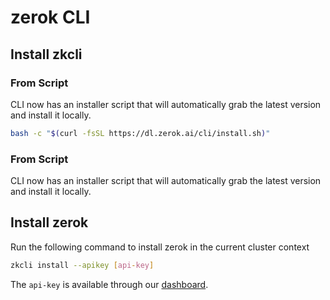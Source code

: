 # zerok CLI

## Install zkcli

### From Script

CLI now has an installer script that will automatically grab the latest version and install it locally.

```sh
bash -c "$(curl -fsSL https://dl.zerok.ai/cli/install.sh)"
```

### From Script

CLI now has an installer script that will automatically grab the latest version and install it locally.


## Install zerok

Run the following command to install zerok in the current cluster context

```sh
zkcli install --apikey [api-key]
```

The `api-key` is available through our [dashboard](http://dashboard.zerok.ai/api-key).
